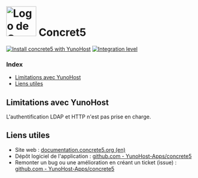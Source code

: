 # <img src="/images/concrete5_logo.png" height="80px" alt="Logo de Concrete5"> Concret5

[![Install concrete5 with YunoHost](https://install-app.yunohost.org/install-with-yunohost.svg)](https://install-app.yunohost.org/?app=concrete5) [![Integration level](https://dash.yunohost.org/integration/concrete5.svg)](https://dash.yunohost.org/appci/app/concrete5)

### Index

- [Limitations avec YunoHost](#limitations-avec-yunohost)
- [Liens utiles](#liens-utiles)

## Limitations avec YunoHost

L'authentification LDAP et HTTP n'est pas prise en charge.

## Liens utiles

+ Site web : [documentation.concrete5.org (en)](https://documentation.concrete5.org/)
+ Dépôt logiciel de l'application : [github.com - YunoHost-Apps/concrete5](https://github.com/YunoHost-Apps/concrete5_ynh)
+ Remonter un bug ou une amélioration en créant un ticket (issue) : [github.com - YunoHost-Apps/concrete5](https://github.com/YunoHost-Apps/concrete5_ynh/issues)
